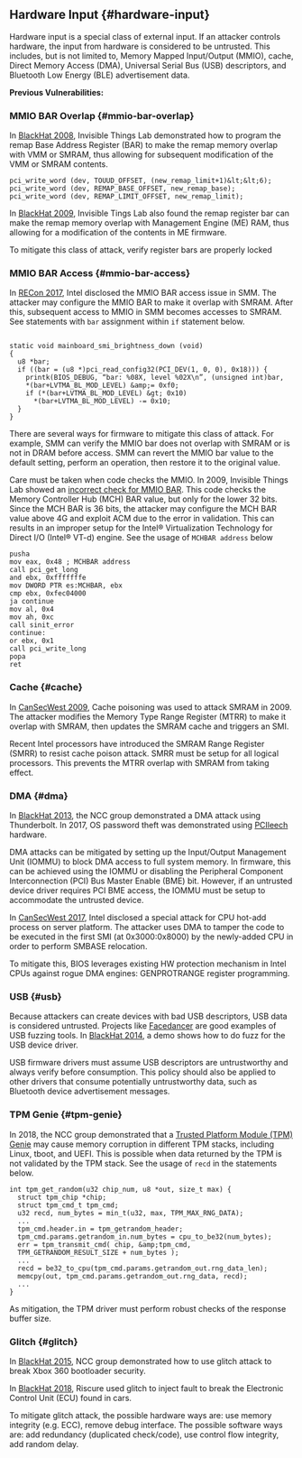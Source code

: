 <!--- @file
  hardware-input.md for EDK II Secure Code Review Guide

  Copyright (c) 2019, Intel Corporation. All rights reserved.<BR>

  Redistribution and use in source (original document form) and 'compiled'
  forms (converted to PDF, epub, HTML and other formats) with or without
  modification, are permitted provided that the following conditions are met:

  1) Redistributions of source code (original document form) must retain the
     above copyright notice, this list of conditions and the following
     disclaimer as the first lines of this file unmodified.

  2) Redistributions in compiled form (transformed to other DTDs, converted to
     PDF, epub, HTML and other formats) must reproduce the above copyright
     notice, this list of conditions and the following disclaimer in the
     documentation and/or other materials provided with the distribution.

  THIS DOCUMENTATION IS PROVIDED BY TIANOCORE PROJECT "AS IS" AND ANY EXPRESS OR
  IMPLIED WARRANTIES, INCLUDING, BUT NOT LIMITED TO, THE IMPLIED WARRANTIES OF
  MERCHANTABILITY AND FITNESS FOR A PARTICULAR PURPOSE ARE DISCLAIMED. IN NO
  EVENT SHALL TIANOCORE PROJECT  BE LIABLE FOR ANY DIRECT, INDIRECT, INCIDENTAL,
  SPECIAL, EXEMPLARY, OR CONSEQUENTIAL DAMAGES (INCLUDING, BUT NOT LIMITED TO,
  PROCUREMENT OF SUBSTITUTE GOODS OR SERVICES; LOSS OF USE, DATA, OR PROFITS;
  OR BUSINESS INTERRUPTION) HOWEVER CAUSED AND ON ANY THEORY OF LIABILITY,
  WHETHER IN CONTRACT, STRICT LIABILITY, OR TORT (INCLUDING NEGLIGENCE OR
  OTHERWISE) ARISING IN ANY WAY OUT OF THE USE OF THIS DOCUMENTATION, EVEN IF
  ADVISED OF THE POSSIBILITY OF SUCH DAMAGE.

-->

## Hardware Input {#hardware-input}

Hardware input is a special class of external input. If an attacker controls hardware, the input from hardware is considered to be untrusted. This includes, but is not limited to, Memory Mapped Input/Output (MMIO), cache, Direct Memory Access (DMA), Universal Serial Bus (USB) descriptors, and Bluetooth Low Energy (BLE) advertisement data.

**Previous Vulnerabilities:**

### MMIO BAR Overlap {#mmio-bar-overlap}

In [BlackHat 2008](https://invisiblethingslab.com/resources/bh08/part2-full.pdf), Invisible Things Lab demonstrated how to program the remap Base Address Register (BAR) to make the remap memory overlap with VMM or SMRAM, thus allowing for subsequent modification of the VMM or SMRAM contents.

```
pci_write_word (dev, TOUUD_OFFSET, (new_remap_limit+1)&lt;&lt;6);
pci_write_word (dev, REMAP_BASE_OFFSET, new_remap_base);
pci_write_word (dev, REMAP_LIMIT_OFFSET, new_remap_limit);
```

In [BlackHat 2009](https://invisiblethingslab.com/resources/bh09usa/Ring%20-3%20Rootkits.pdf), Invisible Tings Lab also found the remap register bar can make the remap memory overlap with Management Engine (ME) RAM, thus allowing for a modification of the contents in ME firmware.

To mitigate this class of attack, verify register bars are properly locked

### MMIO BAR Access {#mmio-bar-access}

In [RECon 2017](http://www.c7zero.info/stuff/REConBrussels2017_BARing_the_system.pdf), Intel disclosed the MMIO BAR access issue in SMM. The attacker may configure the MMIO BAR to make it overlap with SMRAM. After this, subsequent access to MMIO in SMM becomes accesses to SMRAM.
See statements with `bar` assignment within `if` statement below.


```

static void mainboard_smi_brightness_down (void)
{
  u8 *bar;
  if ((bar = (u8 *)pci_read_config32(PCI_DEV(1, 0, 0), 0x18))) {
    printk(BIOS_DEBUG, “bar: %08X, level %02X\n”, (unsigned int)bar,
    *(bar+LVTMA_BL_MOD_LEVEL) &amp;= 0xf0;
    if (*(bar+LVTMA_BL_MOD_LEVEL) &gt; 0x10)
      *(bar+LVTMA_BL_MOD_LEVEL) -= 0x10;
  }
}
```





There are several ways for firmware to mitigate this class of attack. For example, SMM can verify the MMIO bar does not overlap with SMRAM or is not in DRAM before access. SMM can revert the MMIO bar value to the default setting, perform an operation, then restore it to the original value.

Care must be taken when code checks the MMIO. In 2009, Invisible Things Lab showed an [incorrect check for MMIO BAR](https://invisiblethingslab.com/resources/misc09/Another%20TXT%20Attack.pdf). This code checks the Memory Controller Hub (MCH) BAR value, but only for the lower 32 bits. Since the MCH BAR is 36 bits, the attacker may configure the MCH BAR value above 4G and exploit ACM due to the error in validation. This can results in an improper setup for the Intel® Virtualization Technology for Direct I/O (Intel® VT-d) engine. 
See the usage of `MCHBAR address` below



```
pusha
mov eax, 0x48 ; MCHBAR address
call pci_get_long
and ebx, 0xfffffffe
mov DWORD PTR es:MCHBAR, ebx
cmp ebx, 0xfec04000
ja continue
mov al, 0x4
mov ah, 0xc
call sinit_error
continue:
or ebx, 0x1
call pci_write_long
popa
ret
```





### Cache {#cache}

In [CanSecWest 2009](https://cansecwest.com/csw09/csw09-duflot.pdf), Cache poisoning was used to attack SMRAM in 2009\. The attacker modifies the Memory Type Range Register (MTRR) to make it overlap with SMRAM, then updates the SMRAM cache and triggers an SMI.

Recent Intel processors have introduced the SMRAM Range Register (SMRR) to resist cache poison attack. SMRR must be setup for all logical processors. This prevents the MTRR overlap with SMRAM from taking effect.

### DMA {#dma}

In [BlackHat 2013](https://media.blackhat.com/us-13/US-13-Sevinsky-Funderbolt-Adventures-in-Thunderbolt-DMA-Attacks-Slides.pdf), the NCC group demonstrated a DMA attack using Thunderbolt. In 2017, OS password theft was demonstrated using [PCIleech](http://blog.frizk.net/2017/01/attacking-uefi-and-linux.html) hardware.

DMA attacks can be mitigated by setting up the Input/Output Management Unit (IOMMU) to block DMA access to full system memory. In firmware, this can be achieved using the IOMMU or disabling the Peripheral Component Interconnection (PCI) Bus Master Enable (BME) bit. However, if an untrusted device driver requires PCI BME access, the IOMMU must be setup to accommodate the untrusted device.

In [CanSecWest 2017](https://cansecwest.com/slides/2017/CSW2017_Cuauhtemoc-Rene_CPU_Hot-Add_flow.pdf), Intel disclosed a special attack for CPU hot-add process on server platform. The attacker uses DMA to tamper the code to be executed in the first SMI (at 0x3000:0x8000) by the newly-added CPU in order to perform SMBASE relocation.

To mitigate this, BIOS leverages existing HW protection mechanism in Intel CPUs against rogue DMA engines: GENPROTRANGE register programming.

### USB {#usb}

Because attackers can create devices with bad USB descriptors, USB data is considered untrusted. Projects like [Facedancer](http://goodfet.sourceforge.net/hardware/facedancer21/) are good examples of USB fuzzing tools. In [BlackHat 2014](https://www.blackhat.com/docs/eu-14/materials/eu-14-Schumilo-Dont-Trust-Your-USB-How-To-Find-Bugs-In-USB-Device-Drivers.pdf), a demo shows how to do fuzz for the USB device driver.

USB firmware drivers must assume USB descriptors are untrustworthy and always verify before consumption. This policy should also be applied to other drivers that consume potentially untrustworthy data, such as Bluetooth device advertisement messages.

### TPM Genie {#tpm-genie}

In 2018, the NCC group demonstrated that a [Trusted Platform Module (TPM) Genie](https://github.com/nccgroup/TPMGenie/blob/master/docs/CanSecWest_2018_-_TPM_Genie_-_Jeremy_Boone.pdf) may cause memory corruption in different TPM stacks, including Linux, tboot, and UEFI. This is possible when data returned by the TPM is not validated by the TPM stack.  See the usage of `recd` in the statements below.


```
int tpm_get_random(u32 chip_num, u8 *out, size_t max) {
  struct tpm_chip *chip;
  struct tpm_cmd_t tpm_cmd;
  u32 recd, num_bytes = min_t(u32, max, TPM_MAX_RNG_DATA);
  ...
  tpm_cmd.header.in = tpm_getrandom_header;
  tpm_cmd.params.getrandom_in.num_bytes = cpu_to_be32(num_bytes);
  err = tpm_transmit_cmd( chip, &amp;tpm_cmd,
  TPM_GETRANDOM_RESULT_SIZE + num_bytes );
  ...
  recd = be32_to_cpu(tpm_cmd.params.getrandom_out.rng_data_len);
  memcpy(out, tpm_cmd.params.getrandom_out.rng_data, recd);
  ...
}

```


As mitigation, the TPM driver must perform robust checks of the response buffer size.

### Glitch {#glitch}

In [BlackHat 2015](https://www.blackhat.com/docs/eu-15/materials/eu-15-Giller-Implementing-Electrical-Glitching-Attacks.pdf), NCC group demonstrated how to use glitch attack to break Xbox 360 bootloader security.

In [BlackHat 2018](http://i.blackhat.com/us-18/Wed-August-8/us-18-Milburn-There-Will-Be-Glitches-Extracting-And-Analyzing-Automotive-Firmware-Efficiently.pdf), Riscure used glitch to inject fault to break the Electronic Control Unit (ECU) found in cars.

To mitigate glitch attack, the possible hardware ways are: use memory integrity (e.g. ECC), remove debug interface. The possible software ways are: add redundancy (duplicated check/code), use control flow integrity, add random delay.


